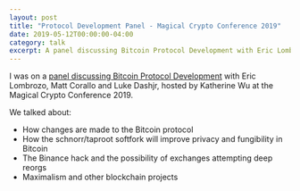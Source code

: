 ```yaml
---
layout: post
title: "Protocol Development Panel - Magical Crypto Conference 2019"
date: 2019-05-12T00:00:00-04:00
category: talk
excerpt: A panel discussing Bitcoin Protocol Development with Eric Lombrozo, Matt Corallo and Luke Dashjr.
---
```


I was on a [panel discussing Bitcoin Protocol
Development](https://www.youtube.com/watch?v=zFN__b6ARH4&feature=youtu.be&t=15940)
with Eric Lombrozo, Matt Corallo and Luke Dashjr, hosted by Katherine Wu at the
Magical Crypto Conference 2019.

We talked about:

- How changes are made to the Bitcoin protocol
- How the schnorr/taproot softfork will improve privacy and fungibility in Bitcoin
- The Binance hack and the possibility of exchanges attempting deep reorgs
- Maximalism and other blockchain projects
